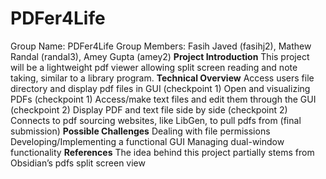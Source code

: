 # PDFer4Life

Group Name: PDFer4Life
Group Members: Fasih Javed (fasihj2), Mathew Randal (randal3), Amey Gupta (amey2)
**Project Introduction**
  This project will be a lightweight pdf viewer allowing split screen reading and note taking, similar to a library program.
**Technical Overview**
  Access users file directory and display pdf files in GUI (checkpoint 1)
  Open and visualizing PDFs (checkpoint 1)
  Access/make text files and edit them through the GUI (checkpoint 2)
  Display PDF and text file side by side (checkpoint 2)
  Connects to pdf sourcing websites, like LibGen, to pull pdfs from (final submission)
**Possible Challenges**
  Dealing with file permissions
  Developing/Implementing a functional GUI
  Managing dual-window functionality
**References**
  The idea behind this project partially stems from Obsidian’s pdfs split screen view
